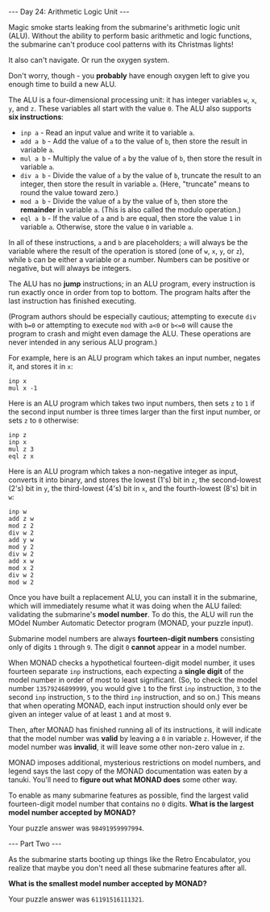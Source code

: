 --- Day 24: Arithmetic Logic Unit ---

Magic smoke starts leaking from the submarine's arithmetic logic unit (ALU).
Without the ability to perform basic arithmetic and logic functions, the
submarine can't produce cool patterns with its Christmas lights!

It also can't navigate. Or run the oxygen system.

Don't worry, though - you **probably** have enough oxygen left to give you
enough time to build a new ALU.

The ALU is a four-dimensional processing unit: it has integer variables `w`,
`x`, `y`, and `z`. These variables all start with the value `0`. The ALU also
supports **six instructions**:

- `inp a` - Read an input value and write it to variable `a`.
- `add a b` - Add the value of `a` to the value of `b`, then store the result
  in variable `a`.
- `mul a b` - Multiply the value of `a` by the value of `b`, then store the
  result in variable `a`.
- `div a b` - Divide the value of `a` by the value of `b`, truncate the result
  to an integer, then store the result in variable `a`. (Here, "truncate" means
  to round the value toward zero.)
- `mod a b` - Divide the value of `a` by the value of `b`, then store the
  **remainder** in variable `a`. (This is also called the modulo operation.)
- `eql a b` - If the value of `a` and `b` are equal, then store the value `1`
  in variable `a`. Otherwise, store the value `0` in variable `a`.

In all of these instructions, `a` and `b` are placeholders; `a` will always be
the variable where the result of the operation is stored (one of `w`, `x`, `y`,
or `z`), while `b` can be either a variable or a number. Numbers can be
positive or negative, but will always be integers.

The ALU has no **jump** instructions; in an ALU program, every instruction is
run exactly once in order from top to bottom. The program halts after the last
instruction has finished executing.

(Program authors should be especially cautious; attempting to execute `div`
with `b=0` or attempting to execute `mod` with `a<0` or `b<=0` will cause the
program to crash and might even damage the ALU. These operations are never
intended in any serious ALU program.)

For example, here is an ALU program which takes an input number, negates it,
and stores it in `x`:

```
inp x
mul x -1
```

Here is an ALU program which takes two input numbers, then sets `z` to `1` if
the second input number is three times larger than the first input number, or
sets `z` to `0` otherwise:

```
inp z
inp x
mul z 3
eql z x
```

Here is an ALU program which takes a non-negative integer as input, converts it
into binary, and stores the lowest (1's) bit in `z`, the second-lowest (2's)
bit in `y`, the third-lowest (4's) bit in `x`, and the fourth-lowest (8's) bit
in `w`:

```
inp w
add z w
mod z 2
div w 2
add y w
mod y 2
div w 2
add x w
mod x 2
div w 2
mod w 2
```

Once you have built a replacement ALU, you can install it in the submarine,
which will immediately resume what it was doing when the ALU failed: validating
the submarine's **model number**. To do this, the ALU will run the MOdel Number
Automatic Detector program (MONAD, your puzzle input).

Submarine model numbers are always **fourteen-digit numbers** consisting only
of digits `1` through `9`. The digit `0` **cannot** appear in a model number.

When MONAD checks a hypothetical fourteen-digit model number, it uses fourteen
separate `inp` instructions, each expecting a **single digit** of the model
number in order of most to least significant. (So, to check the model number
`13579246899999`, you would give `1` to the first `inp` instruction, `3` to the
second `inp` instruction, `5` to the third `inp` instruction, and so on.) This
means that when operating MONAD, each input instruction should only ever be
given an integer value of at least `1` and at most `9`.

Then, after MONAD has finished running all of its instructions, it will
indicate that the model number was **valid** by leaving a `0` in variable `z`.
However, if the model number was **invalid**, it will leave some other non-zero
value in `z`.

MONAD imposes additional, mysterious restrictions on model numbers, and legend
says the last copy of the MONAD documentation was eaten by a tanuki. You'll
need to **figure out what MONAD does** some other way.

To enable as many submarine features as possible, find the largest valid
fourteen-digit model number that contains no `0` digits. **What is the largest
model number accepted by MONAD?**

Your puzzle answer was `98491959997994`.

--- Part Two ---

As the submarine starts booting up things like the Retro Encabulator, you
realize that maybe you don't need all these submarine features after all.

**What is the smallest model number accepted by MONAD?**

Your puzzle answer was `61191516111321`.
